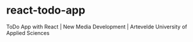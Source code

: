 # react-todo-app
ToDo App with React | New Media Development | Artevelde University of Applied Sciences
